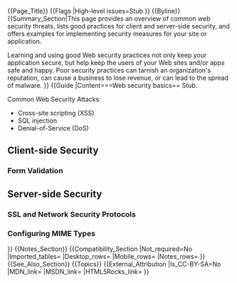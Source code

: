 {{Page_Title}}
{{Flags
|High-level issues=Stub
}}
{{Byline}}
{{Summary_Section|This page provides an overview of common web security threats, lists good practices for client and server-side security, and offers examples for implementing security measures for your site or application.

Learning and using good Web security practices not only keep your application secure, but help keep the users of your Web sites and/or apps safe and happy. Poor security practices can tarnish an organization's reputation, can cause a business to lose revenue, or can lead to the spread of malware.
}}
{{Guide
|Content===Web security basics==
Stub.

Common Web Security Attacks:
* Cross-site scripting (XSS)
* SQL injection
* Denial-of-Service (DoS)

<h2>Client-side Security</h2>

<h3>Form Validation</h3>


<h2>Server-side Security</h2>

<h3>SSL and Network Security Protocols</h3>

<h3>Configuring MIME Types</h3>
}}
{{Notes_Section}}
{{Compatibility_Section
|Not_required=No
|Imported_tables=
|Desktop_rows=
|Mobile_rows=
|Notes_rows=
}}
{{See_Also_Section}}
{{Topics}}
{{External_Attribution
|Is_CC-BY-SA=No
|MDN_link=
|MSDN_link=
|HTML5Rocks_link=
}}